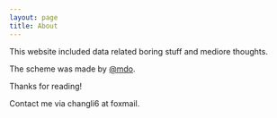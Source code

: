 ```yaml
---
layout: page
title: About
---
```


<p class="message">
  This website included data related boring stuff and mediore thoughts.<br/>
</p>

The scheme was made by [@mdo](https://twitter.com/mdo).

Thanks for reading!

Contact me via changli6 at foxmail.
